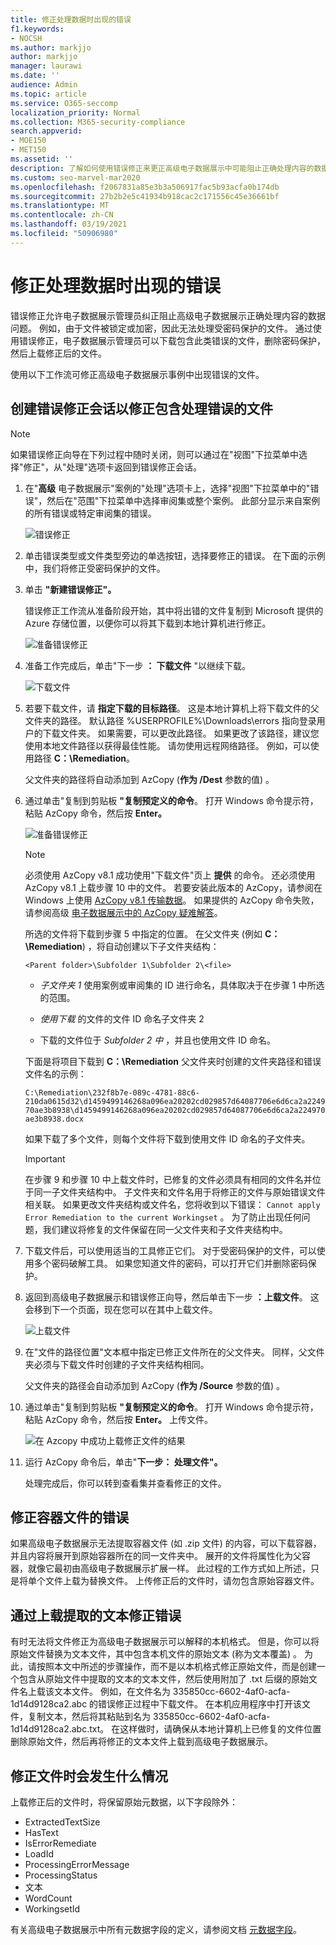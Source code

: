 ```yaml
---
title: 修正处理数据时出现的错误
f1.keywords:
- NOCSH
ms.author: markjjo
author: markjjo
manager: laurawi
ms.date: ''
audience: Admin
ms.topic: article
ms.service: O365-seccomp
localization_priority: Normal
ms.collection: M365-security-compliance
search.appverid:
- MOE150
- MET150
ms.assetid: ''
description: 了解如何使用错误修正来更正高级电子数据展示中可能阻止正确处理内容的数据问题。
ms.custom: seo-marvel-mar2020
ms.openlocfilehash: f2067831a85e3b3a506917fac5b93acfa0b174db
ms.sourcegitcommit: 27b2b2e5c41934b918cac2c171556c45e36661bf
ms.translationtype: MT
ms.contentlocale: zh-CN
ms.lasthandoff: 03/19/2021
ms.locfileid: "50906980"
---
```

# <a name="error-remediation-when-processing-data"></a>修正处理数据时出现的错误

错误修正允许电子数据展示管理员纠正阻止高级电子数据展示正确处理内容的数据问题。 例如，由于文件被锁定或加密，因此无法处理受密码保护的文件。 通过使用错误修正，电子数据展示管理员可以下载包含此类错误的文件，删除密码保护，然后上载修正后的文件。

使用以下工作流可修正高级电子数据展示事例中出现错误的文件。

## <a name="create-an-error-remediation-session-to-remediate-files-with-processing-errors"></a>创建错误修正会话以修正包含处理错误的文件

>[!NOTE]
>如果错误修正向导在下列过程中随时关闭，则可以通过在"视图"下拉菜单中选择"修正"，从"处理"选项卡返回到错误修正会话。 

1. 在"**高级** 电子数据展示"案例的"处理"选项卡上，选择"视图"下拉菜单中的"错误"，然后在"范围"下拉菜单中选择审阅集或整个案例。  此部分显示来自案例的所有错误或特定审阅集的错误。

   ![错误修正](../media/8c2faf1a-834b-44fc-b418-6a18aed8b81a.png)

2. 单击错误类型或文件类型旁边的单选按钮，选择要修正的错误。  在下面的示例中，我们将修正受密码保护的文件。

3. 单击 **"新建错误修正"。**

    错误修正工作流从准备阶段开始，其中将出错的文件复制到 Microsoft 提供的 Azure 存储位置，以便你可以将其下载到本地计算机进行修正。

    ![准备错误修正](../media/390572ec-7012-47c4-a6b6-4cbb5649e8a8.png)

4. 准备工作完成后，单击"下一步 **： 下载文件** "以继续下载。

    ![下载文件](../media/6ac04b09-8e13-414a-9e24-7c75ba586363.png)

5. 若要下载文件，请 **指定下载的目标路径**。 这是本地计算机上将下载文件的父文件夹的路径。  默认路径 %USERPROFILE%\Downloads\errors 指向登录用户的下载文件夹。 如果需要，可以更改此路径。 如果更改了该路径，建议您使用本地文件路径以获得最佳性能。 请勿使用远程网络路径。 例如，可以使用路径 **C：\Remediation**。 

   父文件夹的路径将自动添加到 AzCopy (**作为 /Dest** 参数的值) 。

6. 通过单击"复制到剪贴板 **"复制预定义的命令**。 打开 Windows 命令提示符，粘贴 AzCopy 命令，然后按 **Enter。**  

    ![准备错误修正](../media/f364ab4d-31c5-4375-b69f-650f694a2f69.png)    

    > [!NOTE]
    > 必须使用 AzCopy v8.1 成功使用"下载文件"页上 **提供** 的命令。 还必须使用 AzCopy v8.1 上载步骤 10 中的文件。 若要安装此版本的 AzCopy，请参阅在 Windows 上使用 [AzCopy v8.1 传输数据](/previous-versions/azure/storage/storage-use-azcopy)。 如果提供的 AzCopy 命令失败，请参阅高级 [电子数据展示中的 AzCopy 疑难解答](troubleshooting-azcopy.md)。

    所选的文件将下载到步骤 5 中指定的位置。 在父文件夹 (例如 **C：\Remediation**) ，将自动创建以下子文件夹结构：

    `<Parent folder>\Subfolder 1\Subfolder 2\<file>`

    - *子文件夹 1* 使用案例或审阅集的 ID 进行命名，具体取决于在步骤 1 中所选的范围。

    - *使用下载* 的文件的文件 ID 命名子文件夹 2

    - 下载的文件位于 *Subfolder 2 中* ，并且也使用文件 ID 命名。

    下面是将项目下载到 **C：\Remediation** 父文件夹时创建的文件夹路径和错误文件名的示例：

    `C:\Remediation\232f8b7e-089c-4781-88c6-210da0615d32\d1459499146268a096ea20202cd029857d64087706e6d6ca2a224970ae3b8938\d1459499146268a096ea20202cd029857d64087706e6d6ca2a224970ae3b8938.docx`

    如果下载了多个文件，则每个文件将下载到使用文件 ID 命名的子文件夹。

    > [!IMPORTANT]
    > 在步骤 9 和步骤 10 中上载文件时，已修复的文件必须具有相同的文件名并位于同一子文件夹结构中。 子文件夹和文件名用于将修正的文件与原始错误文件相关联。 如果更改文件夹结构或文件名，您将收到以下错误： `Cannot apply Error Remediation to the current Workingset` 。 为了防止出现任何问题，我们建议将修复的文件保留在同一父文件夹和子文件夹结构中。

7. 下载文件后，可以使用适当的工具修正它们。 对于受密码保护的文件，可以使用多个密码破解工具。 如果您知道文件的密码，可以打开它们并删除密码保护。

8. 返回到高级电子数据展示和错误修正向导，然后单击下一步 **：上载文件**。  这会移到下一个页面，现在您可以在其中上载文件。

    ![上载文件](../media/af3d8617-1bab-4ecd-8de0-22e53acba240.png)

9. 在"文件的路径位置"文本框中指定已修正文件所在的父文件夹。 同样，父文件夹必须与下载文件时创建的子文件夹结构相同。

    父文件夹的路径会自动添加到 AzCopy (**作为 /Source** 参数的值) 。

10. 通过单击"复制到剪贴板 **"复制预定义的命令**。 打开 Windows 命令提示符，粘贴 AzCopy 命令，然后按 **Enter。** 上传文件。

    ![在 Azcopy 中成功上载修正文件的结果](../media/ff2ff691-629f-4065-9b37-5333f937daf6.png)

11. 运行 AzCopy 命令后，单击"**下一步： 处理文件"。**

    处理完成后，你可以转到查看集并查看修正的文件。 

## <a name="remediating-errors-in-container-files"></a>修正容器文件的错误

如果高级电子数据展示无法提取容器文件 (如 .zip 文件) 的内容，可以下载容器，并且内容将展开到原始容器所在的同一文件夹中。 展开的文件将属性化为父容器，就像它最初由高级电子数据展示扩展一样。 此过程的工作方式如上所述，只是将单个文件上载为替换文件。  上传修正后的文件时，请勿包含原始容器文件。

## <a name="remediating-errors-by-uploading-the-extracted-text"></a>通过上载提取的文本修正错误

有时无法将文件修正为高级电子数据展示可以解释的本机格式。 但是，你可以将原始文件替换为文本文件，其中包含本机文件的原始文本 (称为文本覆盖) 。  为此，请按照本文中所述的步骤操作，而不是以本机格式修正原始文件，而是创建一个包含从原始文件中提取的文本的文本文件，然后使用附加了 .txt 后缀的原始文件名上载该文本文件。 例如，在文件名为 335850cc-6602-4af0-acfa-1d14d9128ca2.abc 的错误修正过程中下载文件。 在本机应用程序中打开该文件，复制文本，然后将其粘贴到名为 335850cc-6602-4af0-acfa-1d14d9128ca2.abc.txt。 在这样做时，请确保从本地计算机上已修复的文件位置删除原始文件，然后再将修正的文本文件上载到高级电子数据展示。

## <a name="what-happens-when-files-are-remediated"></a>修正文件时会发生什么情况

上载修正后的文件时，将保留原始元数据，以下字段除外： 

- ExtractedTextSize
- HasText
- IsErrorRemediate
- LoadId
- ProcessingErrorMessage
- ProcessingStatus
- 文本
- WordCount
- WorkingsetId

有关高级电子数据展示中所有元数据字段的定义，请参阅文档 [元数据字段](document-metadata-fields-in-advanced-ediscovery.md)。